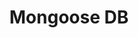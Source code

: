 ---
title: Mongoose DB
list:
  collection: projects
  filter: "item.experience.libraries contains 'mongodb'"
---